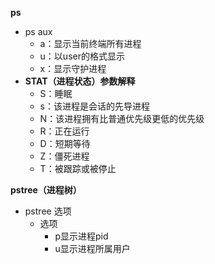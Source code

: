 **ps**
- ps aux
  - a：显示当前终端所有进程
  - u：以user的格式显示
  - x：显示守护进程
- **STAT（进程状态）参数解释**
  - S：睡眠
  - s：该进程是会话的先导进程
  - N：该进程拥有比普通优先级更低的优先级
  - R：正在运行
  - D：短期等待
  - Z：僵死进程
  - T：被跟踪或被停止

**pstree（进程树）**
- pstree 选项
  - 选项
    - p显示进程pid
    - u显示进程所属用户